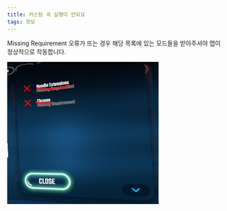 ```yaml
---
title: 커스텀 곡 실행이 안되요
tags: 정보
---
```


Missing Requirement 오류가 뜨는 경우 해당 목록에 있는 모드들을 받아주셔야 맵이 정상적으로 작동합니다.

![](/img/information/13.png)